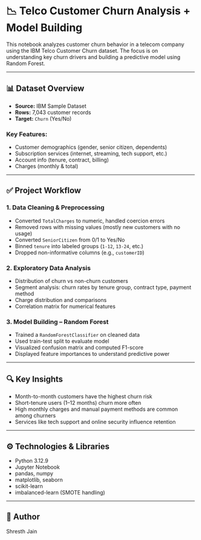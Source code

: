 # 📉 Telco Customer Churn Analysis + Model Building

This notebook analyzes customer churn behavior in a telecom company using the IBM Telco Customer Churn dataset. The focus is on understanding key churn drivers and building a predictive model using Random Forest.

---

## 📊 Dataset Overview

- **Source:** IBM Sample Dataset
- **Rows:** 7,043 customer records
- **Target:** `Churn` (Yes/No)

### Key Features:
- Customer demographics (gender, senior citizen, dependents)
- Subscription services (internet, streaming, tech support, etc.)
- Account info (tenure, contract, billing)
- Charges (monthly & total)

---

## ✅ Project Workflow

### 1. Data Cleaning & Preprocessing
- Converted `TotalCharges` to numeric, handled coercion errors
- Removed rows with missing values (mostly new customers with no usage)
- Converted `SeniorCitizen` from 0/1 to Yes/No
- Binned `tenure` into labeled groups (`1-12`, `13-24`, etc.)
- Dropped non-informative columns (e.g., `customerID`)

### 2. Exploratory Data Analysis
- Distribution of churn vs non-churn customers
- Segment analysis: churn rates by tenure group, contract type, payment method
- Charge distribution and comparisons
- Correlation matrix for numerical features

### 3. Model Building – Random Forest
- Trained a `RandomForestClassifier` on cleaned data
- Used train-test split to evaluate model
- Visualized confusion matrix and computed F1-score
- Displayed feature importances to understand predictive power

---

## 🔍 Key Insights

- Month-to-month customers have the highest churn risk
- Short-tenure users (1–12 months) churn more often
- High monthly charges and manual payment methods are common among churners
- Services like tech support and online security influence retention

---

## ⚙️ Technologies & Libraries

- Python 3.12.9
- Jupyter Notebook
- pandas, numpy
- matplotlib, seaborn
- scikit-learn
- imbalanced-learn (SMOTE handling)

---

## 👤 Author

Shresth Jain
